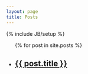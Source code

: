 ```yaml
---
layout: page
title: Posts
---
```

{% include JB/setup %}


<ul class="posts">
  {% for post in site.posts %}
    <li><h2><a href="{{ BASE_PATH }}{{ post.url }}">{{ post.title }}</a></h2></li>
    </br>
    <div style = "background-color:gray”>{{post.excerpt}}</div>

  {% endfor %}
</ul>
